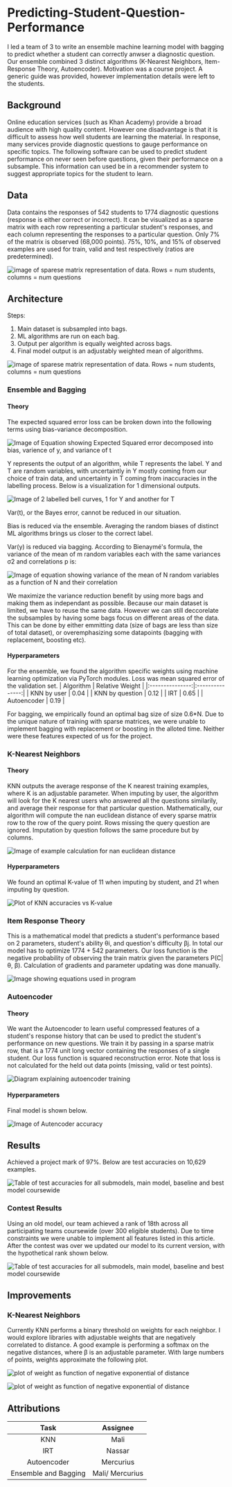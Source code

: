 # Predicting-Student-Question-Performance
I led a team of 3 to write an ensemble machine learning model with bagging to predict whether a student can correctly anwser a diagnostic question. Our ensemble combined 3 distinct algorithms (K-Nearest Neighbors, Item-Response Theory, Autoencoder). Motivation was a course project. A generic guide was provided, however implementation details were left to the students.

## Background
Online education services (such as Khan Academy) provide a broad audience with high quality content. However one disadvantage is that it is difficult to assess how well students are learning the material. In response, many services provide diagnostic questions to gauge performance on specific topics. The following software can be used to predict student performance on never seen before questions, given their performance on a subsample. This information can used be in a recommender system to suggest appropriate topics for the student to learn.


## Data
Data contains the responses of 542 students to 1774 diagnostic questions (response is either correct or incorrect). It can be visualized as a sparse matrix with each row representing a particular student's responses, and each column representing the responses to a particular question. Only 7% of the matrix is observed (68,000 points). 75%, 10%, and 15% of observed examples are used for train, valid and test respectively (ratios are predetermined). 

![image of sparese matrix representation of data. Rows = num students, columns = num questions](images/sparse_matrix.png)

## Architecture
Steps:
1. Main dataset is subsampled into bags.
2. ML algorithms are run on each bag.
3. Output per algorithm is equally weighted across bags.
4. Final model output is an adjustably weighted mean of algorithms.

![image of sparese matrix representation of data. Rows = num students, columns = num questions](images/Architecture.png)

### Ensemble and Bagging

#### Theory
The expected squared error loss can be broken down into the following terms using bias-variance decomposition.

![Image of Equation showing Expected Squared error decomposed into bias, varience of y, and variance of t](images/bias_variance.png)

Y represents the output of an algorithm, while T represents the label. Y and T are random variables, with uncertaintly in Y mostly coming from our choice of train data, and uncertainty in T coming from inaccuracies in the labelling process. Below is a visualization for 1 dimensional outputs.

![Image of 2 labelled bell curves, 1 for Y and another for T](images/bias_variance_plot.png)

Var(t), or the Bayes error, cannot be reduced in our situation.

Bias is reduced via the ensemble. Averaging the random biases of distinct ML algorithms brings us closer to the correct label.

Var(y) is reduced via bagging. According to Bienaymé's formula, the variance of the mean of m random variables each with the same variances σ2 and correlations p is:

![Image of equation showing variance of the mean of N random variables as a function of N and their correlation](images/var_of_mean.PNG)

We maximize the variance reduction benefit by using more bags and making them as independant as possible. Because our main dataset is limited, we have to reuse the same data. However we can still deccorelate the subsamples by having some bags focus on different areas of the data. This can be done by either emmitting data (size of bags are less than size of total dataset), or overemphasizing some datapoints (bagging with replacement, boosting etc).

#### Hyperparameters
For the ensemble, we found the algorithm specific weights using machine learning optimization via PyTorch modules. Loss was mean squared error of the validation set. 
|    Algorithm    | Relative Weight |
|:---------------:|:---------------:|
| KNN by user     |       0.04      |
| KNN by question |       0.12      |
| IRT             |       0.65      |
| Autoencoder     |       0.19      |

For bagging, we empirically found an optimal bag size of size 0.6\*N. Due to the unique nature of training with sparse matrices, we were unable to  implement bagging with replacement or boosting in the alloted time. Neither were these features expected of us for the project.

### K-Nearest Neighbors
#### Theory
KNN outputs the average response of the K nearest training examples, where K is an adjustable parameter. When imputing by user, the algorithm will look for the K nearest users who answered all the questions similarily, and average their response for that particular question. Mathematically, our algorithm will compute the nan euclidean distance of every sparse matrix row to the row of the query point. Rows missing the query question are ignored. Imputation by question follows the same procedure but by columns.

![Image of example calculation for nan euclidean distance](images/nan_distance.PNG)

#### Hyperparameters
We found an optimal K-value of 11 when imputing by student, and 21 when imputing by question.

![Plot of KNN accuracies vs K-value](images/KNN_optimization.png)

### Item Response Theory
This is a mathematical model that predicts a student's performance based on 2 parameters, student's ability θi, and question's difficulty βj. In total our model has to optimize 1774 + 542 parameters. Our loss function is the negative probability of observing the train matrix given the parameters P(C|θ, β). Calculation of gradients and parameter updating was done manually.

![Image showing equations used in program](images/IRT_equations.PNG)

### Autoencoder
#### Theory
We want the Autoencoder to learn useful compressed features of a student's response history that can be used to predict the student's performance on new questions. We train it by passing in a sparse matrix row, that is a 1774 unit long vector containing the responses of a single student. Our loss function is squared reconstruction error. Note that loss is not calculated for the held out data points (missing, valid or test points).

![Diagram explaining autoencoder training](images/Autoencoder_train.png)

#### Hyperparameters
Final model is shown below.

![Image of Autencoder accuracy](images/autoencoder.png)

## Results
Achieved a project mark of 97%. Below are test accuracies on 10,629 examples.

![Table of test accuracies for all submodels, main model, baseline and best model coursewide](images/results.PNG)

### Contest Results
Using an old model, our team achieved a rank of 18th across all participating teams coursewide (over 300 eligible students).
Due to time constraints we were unable to implement all features listed in this article. After the contest was over we updated our model to its current version, with the hypothetical rank shown below.

![Table of test accuracies for all submodels, main model, baseline and best model coursewide](images/model_upgrades.PNG)

## Improvements
### K-Nearest Neighbors
Currently KNN performs a binary threshold on weights for each neighbor. I would explore libraries with adjustable weights that are negatively correlated to distance. A good example is performing a softmax on the negative distances, where β is an adjustable parameter. With large numbers of points, weights approximate the following plot.

![plot of weight as function of negative exponential of distance](images/KNN_weight.PNG)

![plot of weight as function of negative exponential of distance](images/KNN_improvement.PNG)

## Attributions
|         Task         |     Assignee    |
|:--------------------:|:---------------:|
| KNN                  |       Mali      |
| IRT                  |      Nassar     |
| Autoencoder          |    Mercurius    |
| Ensemble and Bagging | Mali/ Mercurius |


